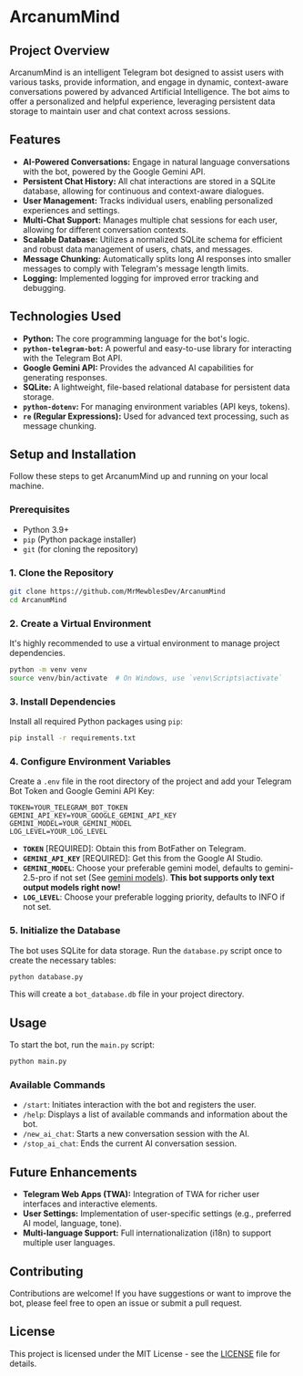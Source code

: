 # ArcanumMind

## Project Overview

ArcanumMind is an intelligent Telegram bot designed to assist users with various tasks, provide information, and engage in dynamic, context-aware conversations powered by advanced Artificial Intelligence. The bot aims to offer a personalized and helpful experience, leveraging persistent data storage to maintain user and chat context across sessions.

## Features

*   **AI-Powered Conversations:** Engage in natural language conversations with the bot, powered by the Google Gemini API.
*   **Persistent Chat History:** All chat interactions are stored in a SQLite database, allowing for continuous and context-aware dialogues.
*   **User Management:** Tracks individual users, enabling personalized experiences and settings.
*   **Multi-Chat Support:** Manages multiple chat sessions for each user, allowing for different conversation contexts.
*   **Scalable Database:** Utilizes a normalized SQLite schema for efficient and robust data management of users, chats, and messages.
*   **Message Chunking:** Automatically splits long AI responses into smaller messages to comply with Telegram's message length limits.
*   **Logging:** Implemented logging for improved error tracking and debugging.


## Technologies Used

*   **Python:** The core programming language for the bot's logic.
*   **`python-telegram-bot`:** A powerful and easy-to-use library for interacting with the Telegram Bot API.
*   **Google Gemini API:** Provides the advanced AI capabilities for generating responses.
*   **SQLite:** A lightweight, file-based relational database for persistent data storage.
*   **`python-dotenv`:** For managing environment variables (API keys, tokens).
*   **`re` (Regular Expressions):** Used for advanced text processing, such as message chunking.

## Setup and Installation

Follow these steps to get ArcanumMind up and running on your local machine.

### Prerequisites

*   Python 3.9+
*   `pip` (Python package installer)
*   `git` (for cloning the repository)

### 1. Clone the Repository

```bash
git clone https://github.com/MrMewblesDev/ArcanumMind
cd ArcanumMind
```

### 2. Create a Virtual Environment

It's highly recommended to use a virtual environment to manage project dependencies.

```bash
python -m venv venv
source venv/bin/activate  # On Windows, use `venv\Scripts\activate`
```

### 3. Install Dependencies

Install all required Python packages using `pip`:

```bash
pip install -r requirements.txt
```

### 4. Configure Environment Variables

Create a `.env` file in the root directory of the project and add your Telegram Bot Token and Google Gemini API Key:

```
TOKEN=YOUR_TELEGRAM_BOT_TOKEN
GEMINI_API_KEY=YOUR_GOOGLE_GEMINI_API_KEY
GEMINI_MODEL=YOUR_GEMINI_MODEL
LOG_LEVEL=YOUR_LOG_LEVEL
```
*   **`TOKEN`** [REQUIRED]: Obtain this from BotFather on Telegram.
*   **`GEMINI_API_KEY`** [REQUIRED]: Get this from the Google AI Studio.
*   **`GEMINI_MODEL`**: Choose your preferable gemini model, defaults to gemini-2.5-pro if not set (See [gemini models](https://ai.google.dev/gemini-api/docs/models)). **This bot supports only text output models right now!**
*   **`LOG_LEVEL`**: Choose your preferable logging priority, defaults to INFO if not set.

### 5. Initialize the Database

The bot uses SQLite for data storage. Run the `database.py` script once to create the necessary tables:

```bash
python database.py
```
This will create a `bot_database.db` file in your project directory.

## Usage

To start the bot, run the `main.py` script:

```bash
python main.py
```

### Available Commands

*   `/start`: Initiates interaction with the bot and registers the user.
*   `/help`: Displays a list of available commands and information about the bot.
*   `/new_ai_chat`: Starts a new conversation session with the AI.
*   `/stop_ai_chat`: Ends the current AI conversation session.

## Future Enhancements

*   **Telegram Web Apps (TWA):** Integration of TWA for richer user interfaces and interactive elements.
*   **User Settings:** Implementation of user-specific settings (e.g., preferred AI model, language, tone).
*   **Multi-language Support:** Full internationalization (i18n) to support multiple user languages.

## Contributing

Contributions are welcome! If you have suggestions or want to improve the bot, please feel free to open an issue or submit a pull request.

## License

This project is licensed under the MIT License - see the [LICENSE](LICENSE) file for details.

